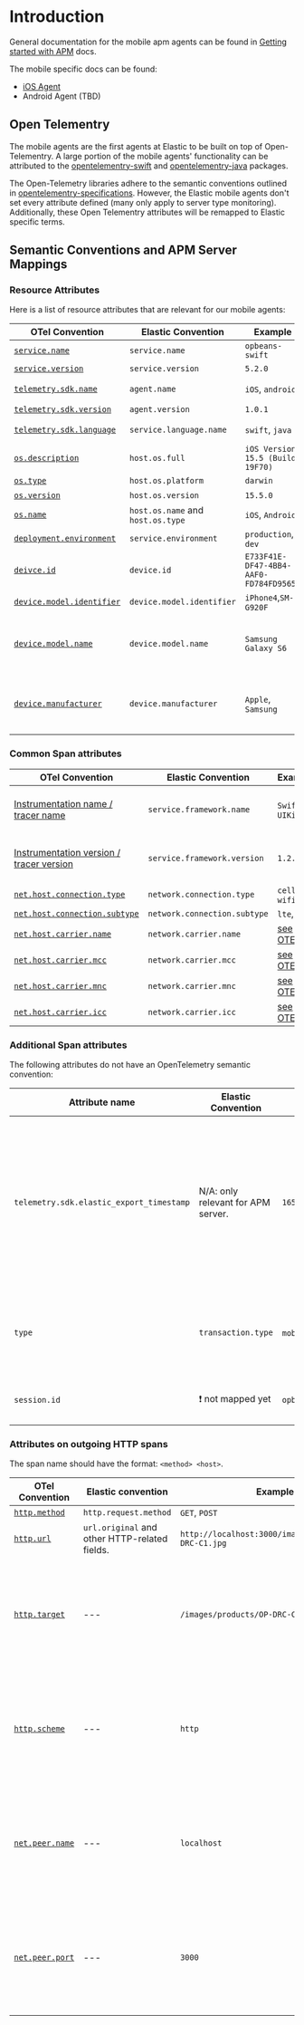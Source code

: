 # Introduction

General documentation for the mobile apm agents can be found in [Getting started with APM](https://www.elastic.co/guide/en/apm/get-started/current/overview.html) docs.

The mobile specific docs can be found:

* [iOS Agent](https://www.elastic.co/guide/en/apm/agent/swift/0.x/intro.html)
* Android Agent (TBD)

## Open Telementry
The mobile agents are the first agents at Elastic to be built on top of Open-Telementry. 
A large portion of the mobile agents' functionality can be attributed to the [opentelementry-swift](https://github.com/open-telemetry/opentelemetry-swift) and [opentelementry-java](https://github.com/open-telemtry/opentelemetry-java) packages.

The Open-Telemetry libraries adhere to the semantic conventions outlined in [opentelementry-specifications](https://github.com/open-telemetry/opentelemetry-specification). 
However, the Elastic mobile agents don't set every attribute defined (many only apply to server type monitoring). Additionally, these Open Telementry attributes will be remapped to Elastic specific terms. 

## Semantic Conventions and APM Server Mappings


### Resource Attributes 
Here is a list of resource attributes that are relevant for our mobile agents:

| OTel Convention        | Elastic Convention         | Example                          | Required | Comment                            |
|------------------------|----------------------------|----------------------------------| ---------| -----------------------------------|
| [`service.name`](https://opentelemetry.io/docs/reference/specification/resource/semantic_conventions/#service)         | `service.name`             | `opbeans-swift`                  | :white_check_mark: yes |  |     
| [`service.version`](https://opentelemetry.io/docs/reference/specification/resource/semantic_conventions/#service)     | `service.version`          | `5.2.0`                          | :white_check_mark: yes |                             | 
| [`telemetry.sdk.name`](https://opentelemetry.io/docs/reference/specification/resource/semantic_conventions/#telemetry-sdk)   | `agent.name`               | `iOS`, `android`             | :white_check_mark: yes | Elastic's `agent.name` is mapped from:  `telemetry.sdk.name`/`telemetry.sdk.language` |
| [`telemetry.sdk.version`](https://opentelemetry.io/docs/reference/specification/resource/semantic_conventions/#telemetry-sdk)| `agent.version`            | `1.0.1`                     | :white_check_mark: yes |    |                 
| [`telemetry.sdk.language`](https://opentelemetry.io/docs/reference/specification/resource/semantic_conventions/#telemetry-sdk)| `service.language.name`   | `swift`, `java`              | :white_check_mark: yes | Elastic's `agent.name` is mapped from:  `telemetry.sdk.name`/`telemetry.sdk.language` |
| [`os.description`](https://opentelemetry.io/docs/reference/specification/resource/semantic_conventions/os/)       | `host.os.full`             | `iOS Version 15.5 (Build 19F70)`      | :x: no | |
| [`os.type`](https://opentelemetry.io/docs/reference/specification/resource/semantic_conventions/os/)             | `host.os.platform` | `darwin` | :white_check_mark: yes |  |
| [`os.version`](https://opentelemetry.io/docs/reference/specification/resource/semantic_conventions/os/)           | `host.os.version` | `15.5.0`        | :x: no | |
| [`os.name`](https://opentelemetry.io/docs/reference/specification/resource/semantic_conventions/os/)              | `host.os.name` and `host.os.type` | `iOS`, `Android`   | :white_check_mark: yes |  |
| [`deployment.environment`](https://opentelemetry.io/docs/reference/specification/resource/semantic_conventions/deployment_environment/) | `service.environment`    | `production`, `dev`              | :x: no |    |
| [`deivce.id`](https://opentelemetry.io/docs/reference/specification/resource/semantic_conventions/device/)        | `device.id`        | `E733F41E-DF47-4BB4-AAF0-FD784FD95653` | :x: no |  [Follow this description.](https://opentelemetry.io/docs/reference/specification/resource/semantic_conventions/device/) (Device ID should be fix and unique for a device but should not carry PII)  |
| [`device.model.identifier`](https://opentelemetry.io/docs/reference/specification/resource/semantic_conventions/device/) | `device.model.identifier` | `iPhone4`,`SM-G920F`            | :x: no  |             |
| [`device.model.name`](https://opentelemetry.io/docs/reference/specification/resource/semantic_conventions/device/)       | `device.model.name` | `Samsung Galaxy S6`            | :x: no  | This information is potentially not directly available on the device and needs to be derived / mapped from `device.model.identifier`. In this case, the APM server should do the mapping. |
| [`device.manufacturer`](https://opentelemetry.io/docs/reference/specification/resource/semantic_conventions/device/)     | `device.manufacturer` | `Apple`, `Samsung`            | :x: no  |  This information is potentially not directly available on the device and needs to be derived / mapped from `device.model.identifier`. In this case, the APM server should do the mapping. |   


### Common Span attributes
| OTel Convention                         | Elastic Convention         | Example                          | Required | Comment                            |
|-----------------------------------------|----------------------------|----------------------------------| ---------| ---------------------------------|
| [Instrumentation name / tracer name](https://opentelemetry.io/docs/reference/specification/trace/api/#get-a-tracer) |`service.framework.name`| `SwiftUI`, `UIKit` | :x: no | Use the name of the library that is instrumented.|
| [Instrumentation version / tracer version](https://opentelemetry.io/docs/reference/specification/trace/api/#get-a-tracer) |`service.framework.version`| `1.2.3`| :x: no | Use the version of the library that is instrumented. |
| [`net.host.connection.type`](https://opentelemetry.io/docs/reference/specification/trace/semantic_conventions/span-general/) | `network.connection.type` | `cell`, `wifi` | :x: no||
| [`net.host.connection.subtype`](https://opentelemetry.io/docs/reference/specification/trace/semantic_conventions/span-general/) | `network.connection.subtype` | `lte`, `edge` | :x: no||
| [`net.host.carrier.name`](https://opentelemetry.io/docs/reference/specification/trace/semantic_conventions/span-general/) | `network.carrier.name` | [see OTEL](https://opentelemetry.io/docs/reference/specification/trace/semantic_conventions/span-general/) | :x: no||
| [`net.host.carrier.mcc`](https://opentelemetry.io/docs/reference/specification/trace/semantic_conventions/span-general/) | `network.carrier.mcc` | [see OTEL](https://opentelemetry.io/docs/reference/specification/trace/semantic_conventions/span-general/) | :x: no||
| [`net.host.carrier.mnc`](https://opentelemetry.io/docs/reference/specification/trace/semantic_conventions/span-general/) | `network.carrier.mnc` | [see OTEL](https://opentelemetry.io/docs/reference/specification/trace/semantic_conventions/span-general/) | :x: no||
| [`net.host.carrier.icc`](https://opentelemetry.io/docs/reference/specification/trace/semantic_conventions/span-general/) | `network.carrier.icc` | [see OTEL](https://opentelemetry.io/docs/reference/specification/trace/semantic_conventions/span-general/) | :x: no||

### Additional Span attributes

The following attributes do not have an OpenTelemetry semantic convention:

| Attribute name                          | Elastic Convention         | Example                          | Required | Comment                            |
|-----------------------------------------|----------------------------|----------------------------------| ---------| ---------------------------------|
| `telemetry.sdk.elastic_export_timestamp`| N/A: only relevant for APM server.     | `1658149487000000000` | :white_check_mark: yes | This is required to deal with the time skew on mobile devices. Set this to the timestamp (in nanoseconds) when the span is exported in the OpenTelemetry span processer. |
| `type` | `transaction.type` | `mobile` :interrobang: | :white_check_mark: yes | :heavy_exclamation_mark: Need to define new values for transactions resulting from mobile interactions. |
| `session.id`         | :heavy_exclamation_mark: not mapped yet         | `opbeans-swift`                  | :x: no | Some id for a session. This is not specified in OTel, yet. | 


### Attributes on outgoing HTTP spans 

The span name should have the format: `<method> <host>`.

| OTel Convention          | Elastic convention    | Example        | Required | Comment                            |
|--------------------------|-----------------------|----------------| ---------| -----------------------------------|
| [`http.method`](https://opentelemetry.io/docs/reference/specification/trace/semantic_conventions/http/)    | `http.request.method` | `GET`, `POST`   | :white_check_mark: yes |                                     | 
| [`http.url`](https://opentelemetry.io/docs/reference/specification/trace/semantic_conventions/http/)       | `url.original` and other HTTP-related fields. | `http://localhost:3000/images/products/OP-DRC-C1.jpg`  | :x: no| |
| [`http.target`](https://opentelemetry.io/docs/reference/specification/trace/semantic_conventions/http/)    |  ---                   | `/images/products/OP-DRC-C1.jpg` |  :x: no | Fallback field to derive HTTP-related fields if `http.url` field is not provided. |
| [`http.scheme`](https://opentelemetry.io/docs/reference/specification/trace/semantic_conventions/http/)    |  ---                  | `http`         | :x: no| Fallback field to derive HTTP-related fields if `http.url` field is not provided.|
| [`net.peer.name`](https://opentelemetry.io/docs/reference/specification/trace/semantic_conventions/http/)  |  ---                  | `localhost`    | :x: no| Fallback field to derive HTTP-related fields if `http.url` field is not provided.|
| [`net.peer.port`](https://opentelemetry.io/docs/reference/specification/trace/semantic_conventions/http/)  |  ---                  | `3000`          | :x: no| Fallback field to derive HTTP-related fields if `http.url` field is not provided. |

